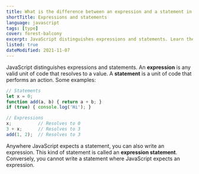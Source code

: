 ```yaml
---
title: What is the difference between an expression and a statement in JavaScript?
shortTitle: Expressions and statements
language: javascript
tags: [type]
cover: forest-balcony
excerpt: JavaScript distinguishes expressions and statements. Learn their differences in this short article.
listed: true
dateModified: 2021-11-07
---
```


JavaScript distinguishes expressions and statements. An **expression** is any valid unit of code that resolves to a value. A **statement** is a unit of code that performs an action. Some examples:

```js
// Statements
let x = 0;
function add(a, b) { return a + b; }
if (true) { console.log('Hi'); }

// Expressions
x;          // Resolves to 0
3 + x;      // Resolves to 3
add(1, 2);  // Resolves to 3
```

Anywhere JavaScript expects a statement, you can also write an expression. This kind of statement is called an **expression statement**. Conversely, you cannot write a statement where JavaScript expects an expression.
